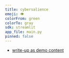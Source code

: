 ```yaml
---
title: cybersalience
emoji: 👁️
colorFrom: green
colorTo: gray
sdk: streamlit
app_file: main.py
pinned: false
---
```


- [write-up as demo content](https://github.com/paulbricman/cybersalience/blob/main/write-up.txt)

